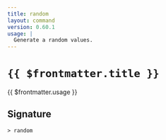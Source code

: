 ```yaml
---
title: random
layout: command
version: 0.60.1
usage: |
  Generate a random values.
---
```


# `{{ $frontmatter.title }}`

<div style='white-space: pre-wrap;'>{{ $frontmatter.usage }}</div>

## Signature

`> random `
